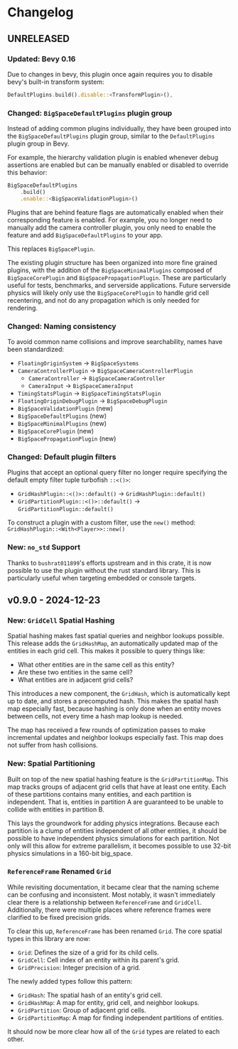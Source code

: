 # Changelog

## UNRELEASED

### Updated: Bevy 0.16

Due to changes in bevy, this plugin once again requires you to disable bevy's built-in transform system:

```rs
DefaultPlugins.build().disable::<TransformPlugin>(),
```

### Changed: `BigSpaceDefaultPlugins` plugin group

Instead of adding common plugins individually, they have been grouped into the `BigSpaceDefaultPlugins` plugin group, similar to the `DefaultPlugins` plugin group in Bevy.

For example, the hierarchy validation plugin is enabled whenever debug assertions are enabled but can be manually enabled or disabled to override this behavior:

```rs
BigSpaceDefaultPlugins
    .build()
    .enable::<BigSpaceValidationPlugin>()
```

Plugins that are behind feature flags are automatically enabled when their corresponding feature is enabled. For example, you no longer need to manually add the camera controller plugin, you only need to enable the feature and add `BigSpaceDefaultPlugins` to your app.

This replaces `BigSpacePlugin`.

The existing plugin structure has been organized into more fine grained plugins, with the addition of the `BigSpaceMinimalPlugins` composed of `BigSpaceCorePlugin` and `BigSpacePropagationPlugin`. These are particularly useful for tests, benchmarks, and serverside applications. Future serverside physics will likely only use the `BigSpaceCorePlugin` to handle grid cell recentering, and not do any propagation which is only needed for rendering.

### Changed: Naming consistency

To avoid common name collisions and improve searchability, names have been standardized:

- `FloatingOriginSystem` -> `BigSpaceSystems`
- `CameraControllerPlugin` -> `BigSpaceCameraControllerPlugin`
    - `CameraController` -> `BigSpaceCameraController`
    - `CameraInput` -> `BigSpaceCameraInput`
- `TimingStatsPlugin` -> `BigSpaceTimingStatsPlugin`
- `FloatingOriginDebugPlugin` -> `BigSpaceDebugPlugin`
- `BigSpaceValidationPlugin` (new)
- `BigSpaceDefaultPlugins` (new)
- `BigSpaceMinimalPlugins` (new)
- `BigSpaceCorePlugin` (new)
- `BigSpacePropagationPlugin` (new)

### Changed: Default plugin filters

Plugins that accept an optional query filter no longer require specifying the default empty filter tuple turbofish `::<()>`:

- `GridHashPlugin::<()>::default()` -> `GridHashPlugin::default()`
- `GridPartitionPlugin::<()>::default()` -> `GridPartitionPlugin::default()`

To construct a plugin with a custom filter, use the `new()` method:
`GridHashPlugin::<With<Player>>::new()`

### New: `no_std` Support

Thanks to `bushrat011899`'s efforts upstream and in this crate, it is now possible to use the plugin without the rust standard library. This is particularly useful when targeting embedded or console targets.

## v0.9.0 - 2024-12-23

### New: `GridCell` Spatial Hashing

Spatial hashing makes fast spatial queries and neighbor lookups possible. This release adds the `GridHashMap`, an automatically updated map of the entities in each grid cell. This makes it possible to query things like:

- What other entities are in the same cell as this entity?
- Are these two entities in the same cell?
- What entities are in adjacent grid cells?

This introduces a new component, the `GridHash`, which is automatically kept up to date, and stores a precomputed hash. This makes the spatial hash map especially fast, because hashing is only done when an entity moves between cells, not every time a hash map lookup is needed.

The map has received a few rounds of optimization passes to make incremental updates and neighbor lookups especially fast. This map does not suffer from hash collisions.

### New: Spatial Partitioning

Built on top of the new spatial hashing feature is the `GridPartitionMap`. This map tracks groups of adjacent grid cells that have at least one entity. Each of these partitions contains many entities, and each partition is independent. That is, entities in partition A are guaranteed to be unable to collide with entities in partition B.

This lays the groundwork for adding physics integrations. Because each partition is a clump of entities independent of all other entities, it should be possible to have independent physics simulations for each partition. Not only will this allow for extreme parallelism, it becomes possible to use 32-bit physics simulations in a 160-bit big_space.

### `ReferenceFrame` Renamed `Grid`

While revisiting documentation, it became clear that the naming scheme can be confusing and inconsistent. Most notably, it wasn't immediately clear there is a relationship between `ReferenceFrame` and `GridCell`. Additionally, there were multiple places where reference frames were clarified to be fixed precision grids.

To clear this up, `ReferenceFrame` has been renamed `Grid`. The core spatial types in this library are now:

- `Grid`: Defines the size of a grid for its child cells.
- `GridCell`: Cell index of an entity within its parent's grid.
- `GridPrecision`: Integer precision of a grid.

The newly added types follow this pattern:

- `GridHash`: The spatial hash of an entity's grid cell.
- `GridHashMap`: A map for entity, grid cell, and neighbor lookups.
- `GridPartition`: Group of adjacent grid cells.
- `GridPartitionMap`: A map for finding independent partitions of entities.

It should now be more clear how all of the `Grid` types are related to each other.